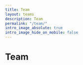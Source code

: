 ```yaml
---
title: Team
layout: teams
description: Team
permalink: "/team/"
intro_image_absolute: true
intro_image_hide_on_mobile: false
---
```


# Team
